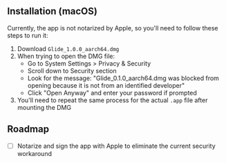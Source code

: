 ## Installation (macOS)

Currently, the app is not notarized by Apple, so you'll need to follow these steps to run it:

1. Download `Glide_1.0.0_aarch64.dmg`
2. When trying to open the DMG file:
   - Go to System Settings > Privacy & Security
   - Scroll down to Security section
   - Look for the message: "Glide_0.1.0_aarch64.dmg was blocked from opening because it is not from an identified developer"
   - Click "Open Anyway" and enter your password if prompted
3. You'll need to repeat the same process for the actual `.app` file after mounting the DMG

## Roadmap

- [ ] Notarize and sign the app with Apple to eliminate the current security workaround
